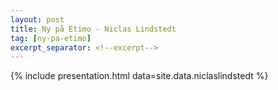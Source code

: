 ```yaml
---
layout: post
title: Ny på Etimo - Niclas Lindstedt
tag: [ny-pa-etimo]
excerpt_separator: <!--excerpt-->
---
```


{% include presentation.html data=site.data.niclaslindstedt %}
